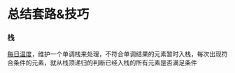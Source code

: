 # 总结套路&技巧

### 栈

[每日温度](https://leetcode-cn.com/problems/daily-temperatures/)，维护一个单调栈来处理，不符合单调结果的元素暂时入栈，每次出现符合条件的元素，就从栈顶递归的判断已经入栈的所有元素是否满足条件
